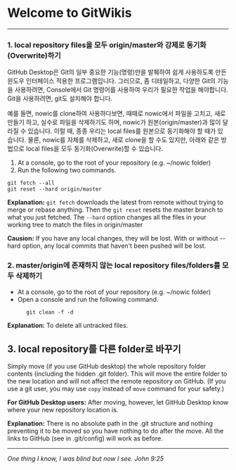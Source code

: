 # Welcome to GitWikis
---------------------------------------------
### 1. local repository files을 모두 origin/master와 강제로 동기화(Overwrite)하기

GitHub Desktop은 Git의 일부 중요한 기능(명령)만을 발췌하여 쉽게 사용하도록 만든 윈도우 인터페이스 적용한 프로그램입니다. 그러므로, 좀 디테일하고, 다양한 Git의 기능을 사용하려면, Console에서 Git 명령어를 사용하여 우리가 필요한 작업을 해야합니다. Git을 사용하려면, git도 설치해야 합니다.

예를 들면, nowic를 clone하여 사용하다보면, 때때로 nowic에서 파일을 고치고, 새로 만들기 하고, 실수로 파일을 삭제하기도 하며, nowic가 원본(origin/master)과 많이 달라질 수 있습니다. 이럴 때, 종종 우리는 local files를 원본으로 동기화해야 할 때가 있습니다.  물론, nowic를 자체를 삭제하고, 새로 clone을 할 수도 있지만, 아래와 같은 방법으로 local files을 모두 동기화(Overwrite)할 수 있습니다.

1. At a console, go to the root of your repository (e.g. ~/nowic folder)
1. Run the following two commands.

```
git fetch --all
git reset --hard origin/master
```
__Explanation:__ `git fetch` downloads the latest from remote without trying to merge or rebase anything. Then the `git reset` resets the master branch to what you just fetched. The `--hard` option changes all the files in your working tree to match the files in origin/master

__Causion:__ If you have any local changes, they will be lost. With or without --hard option, any local commits that haven't been pushed will be lost.


### 2. master/origin에 존재하지 않는 local repository files/folders를 모두 삭제하기
- At a console, go to the root of your repository (e.g. ~/nowic folder)
- Open a console and run the following command.
```
      git clean -f -d
```
__Explanation:__ To delete all untracked files.

## 3. local repository를 다른 folder로 바꾸기
Simply move (if you use GitHub desktop) the whole repository folder contents (including the hidden .git folder). This will move the entire folder to the new location and will not affect the remote repository on GitHub. (If you use a git user, you may use `copy` instead of `move` command for your safety.)

__For GitHub Desktop users:__ After moving, however, let GitHub Desktop know where your new repository location is.

__Explanation:__ There is no absolute path in the .git structure and nothing preventing it to be moved so you have nothing to do after the move. All the links to GitHub (see in .git/config) will work as before.




  ----------------------------
  _One thing I know, I was blind but now I see. John 9:25_
